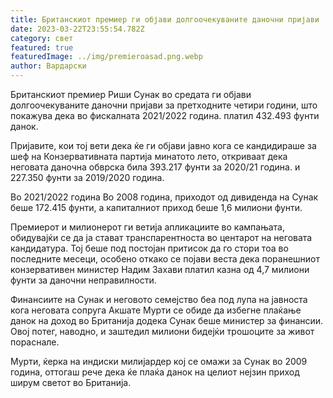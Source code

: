 ```yaml
---
title: Британскиот премиер ги објави долгоочекуваните даночни пријави
date: 2023-03-22T23:55:54.782Z
category: свет
featured: true
featuredImage: ../img/premieroasad.png.webp
author: Вардарски
---
```


Британскиот премиер Риши Сунак во средата ги објави долгоочекуваните даночни пријави за претходните четири години, што покажува дека во фискалната 2021/2022 година. платил 432.493 фунти данок.

Пријавите, кои тој вети дека ќе ги објави јавно кога се кандидираше за шеф на Конзервативната партија минатото лето, откриваат дека неговата даночна обврска била 393.217 фунти за 2020/21 година. и 227.350 фунти за 2019/2020 година.

Во 2021/2022 година Во 2008 година, приходот од дивиденда на Сунак беше 172.415 фунти, а капиталниот приход беше 1,6 милиони фунти.

Премиерот и милионерот ги ветија апликациите во кампањата, обидувајќи се да ја стават транспарентноста во центарот на неговата кандидатура. Тој беше под постојан притисок да го стори тоа во последните месеци, особено откако се појави веста дека поранешниот конзервативен министер Надим Захави платил казна од 4,7 милиони фунти за даночни неправилности.

Финансиите на Сунак и неговото семејство беа под лупа на јавноста кога неговата сопруга Акшате Мурти се обиде да избегне плаќање данок на доход во Британија додека Сунак беше министер за финансии. Овој потег, наводно, и заштедил милиони бидејќи трошоците за живот пораснале.

Мурти, ќерка на индиски милијардер кој се омажи за Сунак во 2009 година, оттогаш рече дека ќе плаќа данок на целиот нејзин приход ширум светот во Британија.
